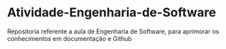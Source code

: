 # Atividade-Engenharia-de-Software
Repositoria referente a aula de Engenharia de Software, para aprimorar os conhecimentos em documentação e Github
